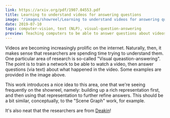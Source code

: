 ```yaml
---
link: https://arxiv.org/pdf/1907.04553.pdf
title: Learning to understand videos for answering questions
image: "/images/showreel/Learning to understand videos for answering questions.jpg"
date: 2019-07-10
tags: computer-vision, text (NLP), visual-question-answering
preview: Teaching computers to be able to answer questions about videos.
---
```


Videos are becoming increasingly prolific on the internet. Naturally, then, it
makes sense that researchers are spending time trying to understand them. One
particular area of research is so-called "Visual queastion-answering". The
point is to train a network to be able to watch a video, then answer questions
(via text) about what happened in the video. Some examples are provided in the
image above.

This work introduces a nice idea to this area, one that we're seeing
frequently on the showreel, namely: building up a rich representation first,
and then using that representation to further refine answers. This should be a
bit similar, conceptually, to the "Scene Graph" work, for example.

It's also neat that the researchers are from
[Deakin](https://www.deakin.edu.au/)!


